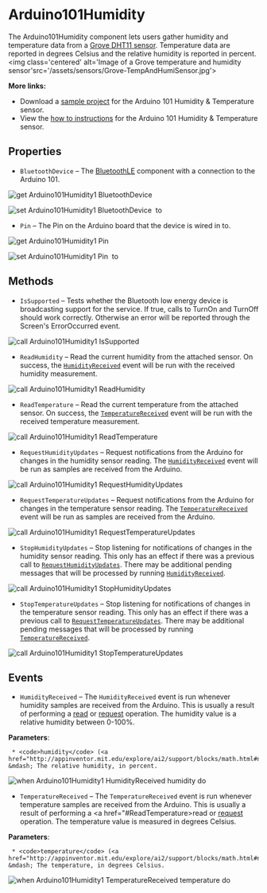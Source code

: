 # Arduino101Humidity

The Arduino101Humidity component lets users gather humidity and temperature data from a <a href='http://wiki.seeed.cc/Grove-TemperatureAndHumidity_Sensor/' target='_blank'>Grove DHT11 sensor</a>. Temperature data are reported in degrees Celsius and the relative humidity is reported in percent.<br><img class='centered' alt='Image of a Grove temperature and humidity sensor'src='/assets/sensors/Grove-TempAndHumiSensor.jpg'><br>

<strong>More links:</strong><ul><li>Download a <a href='http://iot.appinventor.mit.edu/assets/examples/SampleArduino101Humidity.aia' target='_blank'>sample project</a> for the Arduino 101 Humidity &amp; Temperature sensor.</li><li>View the <a href='http://iot.appinventor.mit.edu/assets/howtos/MIT_App_Inventor_IoT_Humidity_Sensor.pdf' target='_blank'>how to instructions</a> for the Arduino 101 Humidity &amp; Temperature sensor.</li></ul>

## Properties

+ <a name="BluetoothDevice"></a>`BluetoothDevice` – The <a href='http://iot.appinventor.mit.edu/#/bluetoothle/bluetoothleintro'>BluetoothLE</a> component with a connection to the Arduino 101.


![get Arduino101Humidity1 BluetoothDevice ](blocks/Arduino101Humidity.BluetoothDevice_getter.svg)


![set Arduino101Humidity1 BluetoothDevice  to](blocks/Arduino101Humidity.BluetoothDevice_setter.svg)

+ <a name="Pin"></a>`Pin` – The Pin on the Arduino board that the device is wired in to.


![get Arduino101Humidity1 Pin ](blocks/Arduino101Humidity.Pin_getter.svg)


![set Arduino101Humidity1 Pin  to](blocks/Arduino101Humidity.Pin_setter.svg)

## Methods

+ <a name="IsSupported"></a>`IsSupported` – Tests whether the Bluetooth low energy device is broadcasting support for the service. If true,
 calls to TurnOn and TurnOff should work correctly. Otherwise an error will be reported through
 the Screen's ErrorOccurred event.

![call Arduino101Humidity1 IsSupported](blocks/Arduino101Humidity.IsSupported.svg)

+ <a name="ReadHumidity"></a>`ReadHumidity` – Read the current humidity from the attached sensor. On success, the <a
 href="#HumidityReceived"><code>HumidityReceived</code></a> event will be run with the
 received humidity measurement.

![call Arduino101Humidity1 ReadHumidity](blocks/Arduino101Humidity.ReadHumidity.svg)

+ <a name="ReadTemperature"></a>`ReadTemperature` – Read the current temperature from the attached sensor. On success, the <a
 href="#TemperatureReceived"><code>TemperatureReceived</code></a> event will be run with the
 received temperature measurement.

![call Arduino101Humidity1 ReadTemperature](blocks/Arduino101Humidity.ReadTemperature.svg)

+ <a name="RequestHumidityUpdates"></a>`RequestHumidityUpdates` – Request notifications from the Arduino for changes in the humidity sensor reading. The <a
 href="#HumidityReceived"><code>HumidityReceived</code></a> event will be run as samples
 are received from the Arduino.

![call Arduino101Humidity1 RequestHumidityUpdates](blocks/Arduino101Humidity.RequestHumidityUpdates.svg)

+ <a name="RequestTemperatureUpdates"></a>`RequestTemperatureUpdates` – Request notifications from the Arduino for changes in the temperature sensor reading. The <a
 href="#TemperatureReceived"><code>TemperatureReceived</code></a> event will be run as samples
 are received from the Arduino.

![call Arduino101Humidity1 RequestTemperatureUpdates](blocks/Arduino101Humidity.RequestTemperatureUpdates.svg)

+ <a name="StopHumidityUpdates"></a>`StopHumidityUpdates` – Stop listening for notifications of changes in the humidity sensor reading. This only has an
 effect if there was a previous call to <a
 href="#RequestHumidityUpdates"><code>RequestHumidityUpdates</code></a>. There may be additional
 pending messages that will be processed by running <a
 href="#HumidityReceived"><code>HumidityReceived</code></a>.

![call Arduino101Humidity1 StopHumidityUpdates](blocks/Arduino101Humidity.StopHumidityUpdates.svg)

+ <a name="StopTemperatureUpdates"></a>`StopTemperatureUpdates` – Stop listening for notifications of changes in the temperature sensor reading. This only has
 an effect if there was a previous call to <a
 href="#RequestTemperatureUpdates"><code>RequestTemperatureUpdates</code></a>. There may be
 additional pending messages that will be processed by running <a
 href="#TemperatureReceived"><code>TemperatureReceived</code></a>.

![call Arduino101Humidity1 StopTemperatureUpdates](blocks/Arduino101Humidity.StopTemperatureUpdates.svg)

## Events

+ <a name="HumidityReceived"></a>`HumidityReceived` – The <code>HumidityReceived</code> event is run whenever humidity samples are received from the
 Arduino. This is usually a result of performing a <a href="#ReadHumidity">read</a> or
 <a href="#RequestHumidityUpdates">request</a> operation. The humidity value is a relative
 humidity between 0-100%.

 __Parameters__:

     * <code>humidity</code> (<a href="http://appinventor.mit.edu/explore/ai2/support/blocks/math.html#number">_number_</a>) &mdash; The relative humidity, in percent.

![when Arduino101Humidity1 HumidityReceived humidity do](blocks/Arduino101Humidity.HumidityReceived.svg)

+ <a name="TemperatureReceived"></a>`TemperatureReceived` – The <code>TemperatureReceived</code> event is run whenever temperature samples are received
 from the Arduino. This is usually a result of performing a <a href="#ReadTemperature>read</a>
 or <a href="#RequestTemperatureUpdates">request</a> operation. The temperature value is
 measured in degrees Celsius.

 __Parameters__:

     * <code>temperature</code> (<a href="http://appinventor.mit.edu/explore/ai2/support/blocks/math.html#number">_number_</a>) &mdash; The temperature, in degrees Celsius.

![when Arduino101Humidity1 TemperatureReceived temperature do](blocks/Arduino101Humidity.TemperatureReceived.svg)


